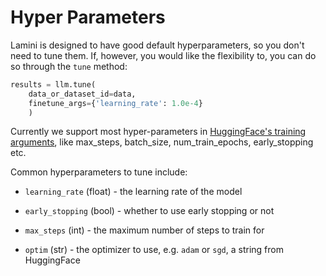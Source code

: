 # Hyper Parameters

Lamini is designed to have good default hyperparameters, so you don't need to tune them. If, however, you would like the flexibility to, you can do so through the `tune` method:

```python hl_lines="3"
results = llm.tune(
    data_or_dataset_id=data,
    finetune_args={'learning_rate': 1.0e-4}
    )
```

Currently we support most hyper-parameters in [HuggingFace's training arguments](https://huggingface.co/docs/transformers/v4.33.3/en/main_classes/trainer#transformers.TrainingArguments), like max_steps, batch_size, num_train_epochs, early_stopping etc.

Common hyperparameters to tune include:

- `learning_rate` (float) - the learning rate of the model

- `early_stopping` (bool) - whether to use early stopping or not

- `max_steps` (int) - the maximum number of steps to train for

- `optim` (str) - the optimizer to use, e.g. `adam` or `sgd`, a string from HuggingFace
